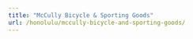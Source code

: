 ```yaml
---
title: "McCully Bicycle & Sporting Goods"
url: /honolulu/mccully-bicycle-and-sporting-goods/
---
```

